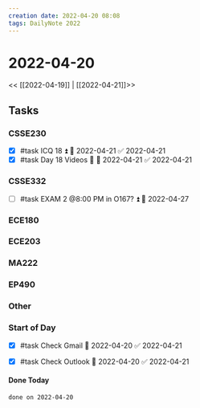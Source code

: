 ```yaml
---
creation date: 2022-04-20 08:08
tags: DailyNote 2022
---
```



# 2022-04-20

<< [[2022-04-19]] | [[2022-04-21]]>>

## Tasks

### CSSE230
- [x] #task ICQ 18 ⏫ 📅 2022-04-21 ✅ 2022-04-21
- [x] #task Day 18 Videos 🔽 📅 2022-04-21 ✅ 2022-04-21

### CSSE332
- [ ] #task EXAM 2 @8:00 PM in O167? ⏫ 📅 2022-04-27

### ECE180

### ECE203

### MA222

### EP490

### Other

### Start of Day
- [x] #task Check Gmail 📅 2022-04-20 ✅ 2022-04-21
- [x] #task Check Outlook 📅 2022-04-20 ✅ 2022-04-21




#### Done Today

```tasks
done on 2022-04-20
```